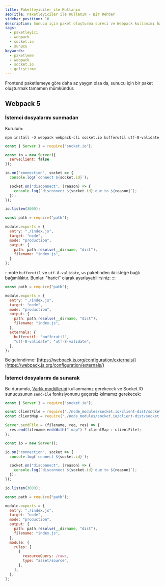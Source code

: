 ```yaml
---
title: Paketleyiciler ile Kullanım
seoTitle: Paketleyiciler ile Kullanım - Bir Rehber
sidebar_position: 10
description: Sunucu için paket oluşturma süreci ve Webpack kullanımı hakkında bilgi. React ve Socket.IO ile geliştirme için pratik örnekler.
tags: 
  - paketleyici
  - webpack
  - socket.io
  - sunucu
keywords: 
  - paketleme
  - webpack
  - socket.io
  - geliştirme
---
```

Frontend paketlemeye göre daha az yaygın olsa da, sunucu için bir paket oluşturmak tamamen mümkündür.

## Webpack 5

### İstemci dosyalarını sunmadan

Kurulum:

```
npm install -D webpack webpack-cli socket.io bufferutil utf-8-validate
```

```js
const { Server } = require("socket.io");

const io = new Server({
  serveClient: false
});

io.on("connection", socket => {
  console.log(`connect ${socket.id}`);

  socket.on("disconnect", (reason) => {
    console.log(`disconnect ${socket.id} due to ${reason}`);
  });
});

io.listen(3000);
```

```js
const path = require("path");

module.exports = {
  entry: "./index.js",
  target: "node",
  mode: "production",
  output: {
    path: path.resolve(__dirname, "dist"),
    filename: "index.js",
  }
};
```

:::note
`bufferutil` ve `utf-8-validate`, `ws` paketinden iki isteğe bağlı bağımlılıktır. Bunları "harici" olarak ayarlayabilirsiniz:
:::

```js
const path = require("path");

module.exports = {
  entry: "./index.js",
  target: "node",
  mode: "production",
  output: {
    path: path.resolve(__dirname, "dist"),
    filename: "index.js",
  },
  externals: {
    bufferutil: "bufferutil",
    "utf-8-validate": "utf-8-validate",
  },
};
```

Belgelendirme: [https://webpack.js.org/configuration/externals/](https://webpack.js.org/configuration/externals/)

### İstemci dosyalarını da sunarak

Bu durumda, [Varlık modüllerini](https://webpack.js.org/guides/asset-modules/) kullanmamız gerekecek ve Socket.IO sunucusunun `sendFile` fonksiyonunu geçersiz kılmamız gerekecek:

```js
const { Server } = require("socket.io");

const clientFile = require("./node_modules/socket.io/client-dist/socket.io.min?raw");
const clientMap = require("./node_modules/socket.io/client-dist/socket.io.min.js.map?raw");

Server.sendFile = (filename, req, res) => {
  res.end(filename.endsWith(".map") ? clientMap : clientFile);
};

const io = new Server();

io.on("connection", socket => {
  console.log(`connect ${socket.id}`);

  socket.on("disconnect", (reason) => {
    console.log(`disconnect ${socket.id} due to ${reason}`);
  });
});

io.listen(3000);
```

```js
const path = require("path");

module.exports = {
  entry: "./index.js",
  target: "node",
  mode: "production",
  output: {
    path: path.resolve(__dirname, "dist"),
    filename: "index.js",
  },
  module: {
    rules: [
      {
        resourceQuery: /raw/,
        type: "asset/source",
      },
    ],
  },
};
```